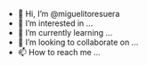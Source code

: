- 👋 Hi, I’m @miguelitoresuera
- 👀 I’m interested in ...
- 🌱 I’m currently learning ...
- 💞️ I’m looking to collaborate on ...
- 📫 How to reach me ...

<!---
miguelitoresuera/miguelitoresuera is a ✨ special ✨ repository because its `README.md` (this file) appears on your GitHub profile.
You can click the Preview link to take a look at your changes.
--->
